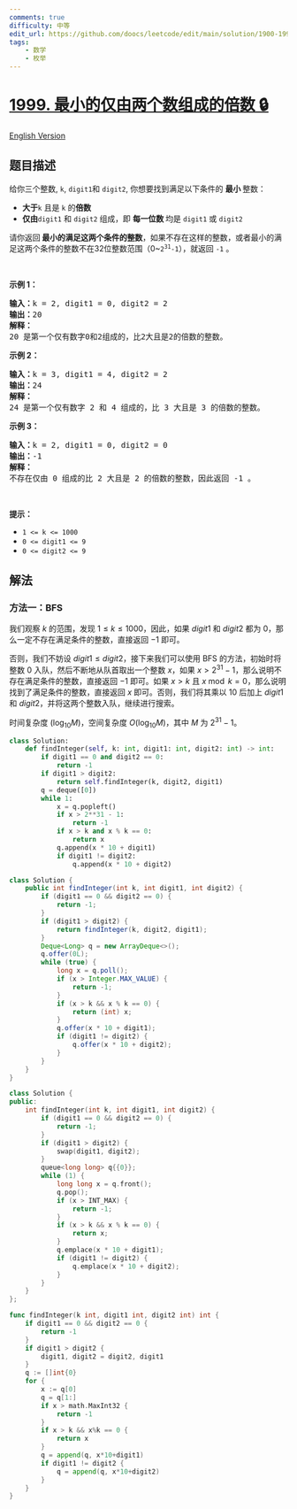 ```yaml
---
comments: true
difficulty: 中等
edit_url: https://github.com/doocs/leetcode/edit/main/solution/1900-1999/1999.Smallest%20Greater%20Multiple%20Made%20of%20Two%20Digits/README.md
tags:
    - 数学
    - 枚举
---
```


# [1999. 最小的仅由两个数组成的倍数 🔒](https://leetcode.cn/problems/smallest-greater-multiple-made-of-two-digits)

[English Version](/solution/1900-1999/1999.Smallest%20Greater%20Multiple%20Made%20of%20Two%20Digits/README_EN.md)

## 题目描述

<!-- 这里写题目描述 -->

<p>给你三个整数, <code>k</code>, <code>digit1</code>和&nbsp;<code>digit2</code>, 你想要找到满足以下条件的 <strong>最小 </strong>整数：</p>

<ul>
	<li><span style=""><b>大于</b></span><code>k</code> 且是 <code>k</code> 的<strong>倍数</strong></li>
	<li><strong>仅由</strong><code>digit1</code> <span style="">和 </span><code>digit2</code> 组成，即 <strong>每一位数 </strong>均是 <code>digit1</code> 或 <code>digit2</code></li>
</ul>

<p>请你返回<strong> </strong><strong>最小的满足这两个条件的整数</strong>，如果不存在这样的整数，或者最小的满足这两个条件的整数不在32位整数范围（0~<code>2<sup>31</sup>-1</code>），就返回 <code>-1</code> 。</p>

<p>&nbsp;</p>

<p><strong>示例 1：</strong></p>

<pre>
<strong>输入：</strong>k = 2, digit1 = 0, digit2 = 2
<strong>输出：</strong>20
<strong>解释：</strong>
20 是第一个仅有数字0和2组成的，比2大且是2的倍数的整数。
</pre>

<p><strong>示例 2：</strong></p>

<pre>
<strong>输入：</strong>k = 3, digit1 = 4, digit2 = 2
<strong>输出：</strong>24
<strong>解释：</strong>
24 是第一个仅有数字 2 和 4 组成的，比 3 大且是 3 的倍数的整数。</pre>

<p><strong>示例 3：</strong></p>

<pre>
<strong>输入：</strong>k = 2, digit1 = 0, digit2 = 0
<strong>输出：</strong>-1
<strong>解释：
</strong>不存在仅由 0 组成的比 2 大且是 2 的倍数的整数，因此返回 -1 。
</pre>

<p>&nbsp;</p>

<p><strong>提示：</strong></p>

<ul>
	<li><code>1 &lt;= k &lt;= 1000</code></li>
	<li><code>0 &lt;= digit1 &lt;= 9</code></li>
	<li><code>0 &lt;= digit2 &lt;= 9</code></li>
</ul>

## 解法

### 方法一：BFS

我们观察 $k$ 的范围，发现 $1 \leq k \leq 1000$，因此，如果 $digit1$ 和 $digit2$ 都为 $0$，那么一定不存在满足条件的整数，直接返回 $-1$ 即可。

否则，我们不妨设 $digit1 \leq digit2$，接下来我们可以使用 BFS 的方法，初始时将整数 $0$ 入队，然后不断地从队首取出一个整数 $x$，如果 $x \gt 2^{31} - 1$，那么说明不存在满足条件的整数，直接返回 $-1$ 即可。如果 $x \gt k$ 且 $x \bmod k = 0$，那么说明找到了满足条件的整数，直接返回 $x$ 即可。否则，我们将其乘以 $10$ 后加上 $digit1$ 和 $digit2$，并将这两个整数入队，继续进行搜索。

时间复杂度 $(\log_{10} M)$，空间复杂度 $O(\log_{10} M)$，其中 $M$ 为 $2^{31} - 1$。

<!-- tabs:start -->

```python
class Solution:
    def findInteger(self, k: int, digit1: int, digit2: int) -> int:
        if digit1 == 0 and digit2 == 0:
            return -1
        if digit1 > digit2:
            return self.findInteger(k, digit2, digit1)
        q = deque([0])
        while 1:
            x = q.popleft()
            if x > 2**31 - 1:
                return -1
            if x > k and x % k == 0:
                return x
            q.append(x * 10 + digit1)
            if digit1 != digit2:
                q.append(x * 10 + digit2)
```

```java
class Solution {
    public int findInteger(int k, int digit1, int digit2) {
        if (digit1 == 0 && digit2 == 0) {
            return -1;
        }
        if (digit1 > digit2) {
            return findInteger(k, digit2, digit1);
        }
        Deque<Long> q = new ArrayDeque<>();
        q.offer(0L);
        while (true) {
            long x = q.poll();
            if (x > Integer.MAX_VALUE) {
                return -1;
            }
            if (x > k && x % k == 0) {
                return (int) x;
            }
            q.offer(x * 10 + digit1);
            if (digit1 != digit2) {
                q.offer(x * 10 + digit2);
            }
        }
    }
}
```

```cpp
class Solution {
public:
    int findInteger(int k, int digit1, int digit2) {
        if (digit1 == 0 && digit2 == 0) {
            return -1;
        }
        if (digit1 > digit2) {
            swap(digit1, digit2);
        }
        queue<long long> q{{0}};
        while (1) {
            long long x = q.front();
            q.pop();
            if (x > INT_MAX) {
                return -1;
            }
            if (x > k && x % k == 0) {
                return x;
            }
            q.emplace(x * 10 + digit1);
            if (digit1 != digit2) {
                q.emplace(x * 10 + digit2);
            }
        }
    }
};
```

```go
func findInteger(k int, digit1 int, digit2 int) int {
	if digit1 == 0 && digit2 == 0 {
		return -1
	}
	if digit1 > digit2 {
		digit1, digit2 = digit2, digit1
	}
	q := []int{0}
	for {
		x := q[0]
		q = q[1:]
		if x > math.MaxInt32 {
			return -1
		}
		if x > k && x%k == 0 {
			return x
		}
		q = append(q, x*10+digit1)
		if digit1 != digit2 {
			q = append(q, x*10+digit2)
		}
	}
}
```

<!-- tabs:end -->

<!-- end -->
